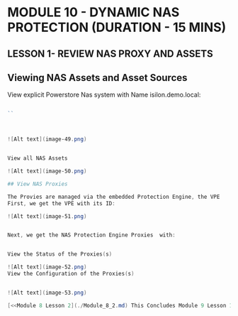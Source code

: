 # MODULE 10 - DYNAMIC NAS PROTECTION (DURATION - 15 MINS)

## LESSON 1- REVIEW NAS PROXY AND ASSETS

## Viewing NAS Assets and Asset Sources


View explicit Powerstore Nas system with Name isilon.demo.local:

```Powershell

``



![Alt text](image-49.png)


View all NAS Assets

![Alt text](image-50.png)

## View NAS Proxies

The Provies are managed via the embedded Protection Engine, the VPE
First, we get the VPE with its ID:

![Alt text](image-51.png)


Next, we get the NAS Protection Engine Proxies  with:


View the Status of the Proxies(s)

![Alt text](image-52.png)
View the Configuration of the Proxies(s)


![Alt text](image-53.png)

[<<Module 8 Lesson 2](./Module_8_2.md) This Concludes Module 9 Lesson 1 [Module 10 Lesson 1 >>](./Module_10_1.md)

